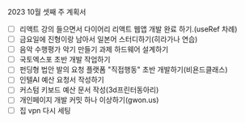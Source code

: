 2023 10월 셋째 주 계획서
- [ ] 리액트 강의 들으면서 다이어리 리액트 웹앱 개발 완료 하기.(useRef 차례)
- [ ] 금요일에 진형이랑 남아서 일본어 스터디하기(히라가나 연습)
- [ ] 음악 수행평가 악기 만들기 과제 하드웨어 설계하기
- [ ] 국토엑스포 초반 개발 작업하기
- [ ] 펀딩형 법안 발의 요청 플랫폼 "직접행동" 초반 개발하기(비욘드클래스)
- [ ] 인텔AI 예산 요청서 작성하기
- [ ] 커스텀 키보드 예산 문서 작성(3d프린터동아리)
- [ ] 개인페이지 개발 커밋 하나 이상하기(gwon.us)
- [ ] 집 vpn 다시 세팅
